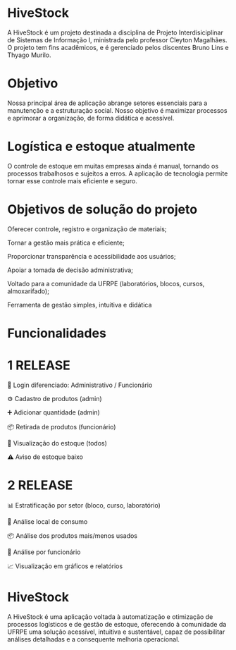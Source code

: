 # HiveStock 
A HiveStock é um projeto destinada a disciplina de Projeto Interdisiciplinar de Sistemas de Informação I, ministrada pelo professor Cleyton Magalhães. O projeto tem fins acadêmicos, e é gerenciado pelos discentes Bruno Lins e Thyago Murilo.

# Objetivo
Nossa principal área de aplicação abrange setores essenciais para a manutenção e a estruturação social. Nosso objetivo é maximizar processos e aprimorar a organização, de forma didática e acessível.

# Logística e estoque atualmente
O controle de estoque em muitas empresas ainda é manual, tornando os processos trabalhosos e sujeitos a erros. A aplicação de tecnologia permite tornar esse controle mais eficiente e seguro.

# Objetivos de solução do projeto

Oferecer controle, registro e organização de materiais;

Tornar a gestão mais prática e eficiente;

Proporcionar transparência e acessibilidade aos usuários;

Apoiar a tomada de decisão administrativa;

Voltado para a comunidade da UFRPE (laboratórios, blocos, cursos, almoxarifado);

Ferramenta de gestão simples, intuitiva e didática

# Funcionalidades 

# 1 RELEASE

🔑 Login diferenciado: Administrativo / Funcionário
 
 ⚙️ Cadastro de produtos (admin)
 
 ➕ Adicionar quantidade (admin)
 
 📦 Retirada de produtos (funcionário)
 
 👀 Visualização do estoque (todos)
 
 ⚠️ Aviso de estoque baixo

 # 2 RELEASE 
 
 📊 Estratificação por setor (bloco, curso, laboratório)
 
 📍 Análise local de consumo
 
 📦 Análise dos produtos mais/menos usados
 
 👤 Análise por funcionário
 
 📈 Visualização em gráficos e relatórios
 

 # HiveStock
 A HiveStock é uma aplicação voltada à automatização e otimização de processos logísticos e de gestão de estoque, oferecendo à comunidade da UFRPE uma solução acessível, intuitiva e sustentável, capaz de possibilitar análises detalhadas e a consequente melhoria operacional.
